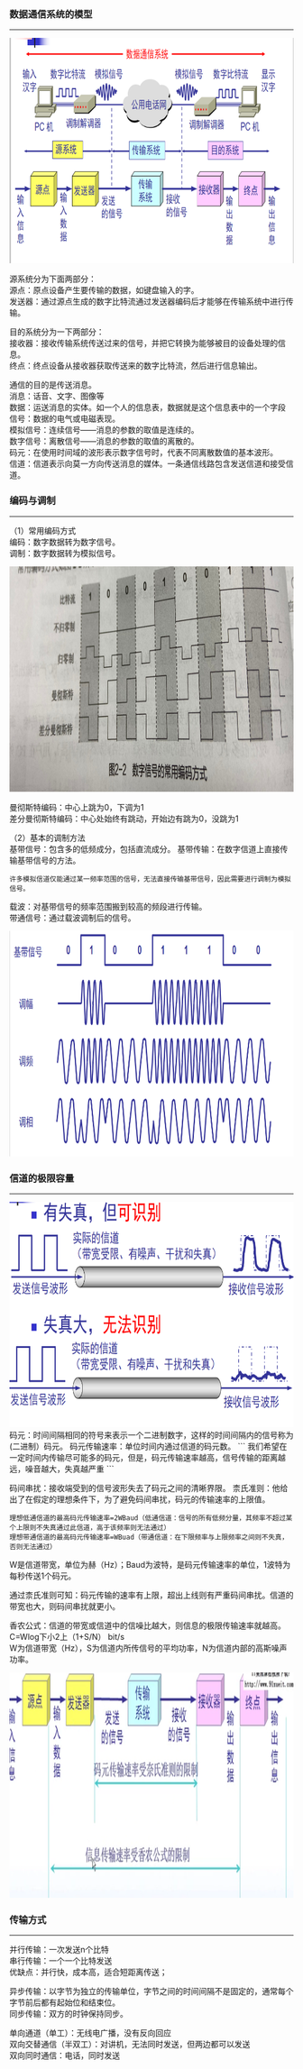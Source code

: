 ### 数据通信系统的模型

----------------------
<img src="./imgs/数据通信系统的模型.png" width="800" height="400"  alt="数据通信系统的模型" >

源系统分为下面两部分：  
源点：原点设备产生要传输的数据，如键盘输入的字。  
发送器：通过源点生成的数字比特流通过发送器编码后才能够在传输系统中进行传输。

目的系统分为一下两部分：  
接收器：接收传输系统传送过来的信号，并把它转换为能够被目的设备处理的信息。  
终点：终点设备从接收器获取传送来的数字比特流，然后进行信息输出。

通信的目的是传送消息。  
消息：话音、文字、图像等  
数据：运送消息的实体。如一个人的信息表，数据就是这个信息表中的一个字段  
信号：数据的电气或电磁表现。  
模拟信号：连续信号——消息的参数的取值是连续的。  
数字信号：离散信号——消息的参数的取值的离散的。  
码元：在使用时间域的波形表示数字信号时，代表不同离散数值的基本波形。  
信道：信道表示向莫一方向传送消息的媒体。一条通信线路包含发送信道和接受信道。

### 编码与调制

----------------------
（1）常用编码方式  
编码：数字数据转为数字信号。  
调制：数字数据转为模拟信号。

<img src="./imgs/数字信号的常用编码方式.png" width="800" height="400"  alt="数字信号的常用编码方式" >

曼彻斯特编码：中心上跳为0，下调为1  
差分曼彻斯特编码：中心处始终有跳动，开始边有跳为0，没跳为1

（2）基本的调制方法  
基带信号：包含多的低频成分，包括直流成分。
基带传输：在数字信道上直接传输基带信号的方法。  
```
许多模拟信道仅能通过某一频率范围的信号，无法直接传输基带信号，因此需要进行调制为模拟信号。
```
载波：对基带信号的频率范围搬到较高的频段进行传输。  
带通信号：通过载波调制后的信号。

<img src="./imgs/常用的3中带通调制方法.png" width="800" height="400"  alt="常用的3中带通调制方法" >

### 信道的极限容量

----------------------
<img src="./imgs/数字信号通过实际的信道.png" width="800" height="400"  alt="数字信号通过实际的信道" >
码元：时间间隔相同的符号来表示一个二进制数字，这样的时间间隔内的信号称为(二进制）码元。  
码元传输速率：单位时间内通过信道的码元数。  
```
我们希望在一定时间内传输尽可能多的码元，但是，码元传输速率越高，信号传输的距离越远，噪音越大，失真越严重
```

码间串扰：接收端受到的信号波形失去了码元之间的清晰界限。
柰氏准则：他给出了在假定的理想条件下，为了避免码间串扰，码元的传输速率的上限值。  
```
理想低通信道的最高码元传输速率=2WBaud（低通信道：信号的所有低频分量，其频率不超过某个上限则不失真通过此信道，高于该频率则无法通过）
理想带通信道的最高码元传输速率=WBuad（带通信道：在下限频率与上限频率之间则不失真，否则无法通过）
```
W是信道带宽，单位为赫（Hz）；Baud为波特，是码元传输速率的单位，1波特为每秒传送1个码元。

通过柰氏准则可知：码元传输的速率有上限，超出上线则有严重码间串扰。信道的带宽也大，则码间串扰就更小。

香农公式：信道的带宽或信道中的信噪比越大，则信息的极限传输速率就越高。C=Wlog下小2上（1+S/N） bit/s  
W为信道带宽（Hz），S为信道内所传信号的平均功率，N为信道内部的高斯噪声功率。

<img src="./imgs/柰氏和香农.png" width="800" height="400"  alt="柰氏和香农" >

### 传输方式

----------------------
并行传输：一次发送n个比特  
串行传输：一个一个比特发送  
优缺点：并行快，成本高，适合短距离传送；

异步传输：以字节为独立的传输单位，字节之间的时间间隔不是固定的，通常每个字节前后都有起始位和结束位。  
同步传输：双方的时钟保持同步。

单向通道（单工）：无线电广播，没有反向回应  
双向交替通信（半双工）：对讲机，无法同时发送，但两边都可以发送  
双向同时通信：电话，同时发送
